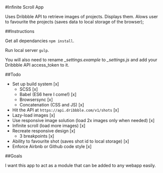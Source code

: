 #Infinite Scroll App

Uses Dribbble API to retrieve images of projects. Displays them. Alows user to favourite the projects (saves data to local storage of the browser);

##Instructions

Get all dependancies `npm install`.

Run local server `gulp`.

You will also need to rename *_settings.example* to *_settings.js* and add your Dribbble API access_token to it.

##Todo

- Set up build system [x]
  - SCSS [x]
  - Babel (ES6 here I come!) [x]
  - Browsersync [x]
  - Concatenation (CSS and JS) [x]
- Hit the API at `https://api.dribbble.com/v1/shots` [x]
- Lazy-load images [x]
- Use responsive image solution (load 2x images only when needed) [x]
- Infinite scroll (load more images) [x]
- Recreate responsive design [x]
  - 3 breakpoints [x]
- Ability to favourite shot (saves shot id to local storage) [x]
- Enforce Airbnb or Github code style [x]

##Goals

I want this app to act as a module that can be added to any webapp easily.